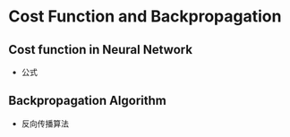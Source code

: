# Cost Function and Backpropagation

## Cost function in Neural Network
* 公式

## Backpropagation Algorithm
* 反向传播算法